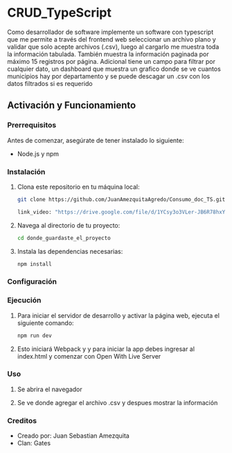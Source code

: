 # CRUD_TypeScript

Como desarrollador de software implemente un software con typescript
que me permite a través del frontend web seleccionar un archivo plano y validar que solo
acepte archivos (.csv), luego al cargarlo me muestra toda la información tabulada.
También muestra la información paginada por máximo 15 registros por página. Adicional tiene un campo para filtrar por cualquier dato, un dashboard que muestra un grafico donde se ve cuantos municipios hay por departamento y se puede descagar un .csv con los datos filtrados si es requerido


## Activación y Funcionamiento

### Prerrequisitos

Antes de comenzar, asegúrate de tener instalado lo siguiente:

- Node.js y npm

### Instalación

1. Clona este repositorio en tu máquina local:

   ```bash
   git clone https://github.com/JuanAmezquitaAgredo/Consumo_doc_TS.git

   link_video: "https://drive.google.com/file/d/1YCsy3o3VLer-JB6R78hxYyv_DvSaW7B0/view?usp=sharing"
   ```

2. Navega al directorio de tu proyecto:

   ```bash
   cd donde_guardaste_el_proyecto
   ```

3. Instala las dependencias necesarias:

   ```bash
   npm install
   ```

### Configuración

### Ejecución

1. Para iniciar el servidor de desarrollo y activar la página web, ejecuta el siguiente comando:

   ```bash
   npm run dev
   ```

2. Esto iniciará Webpack y y para iniciar la app debes ingresar al index.html y comenzar con Open With Live Server

### Uso

1. Se abrira el navegador


2. Se ve donde agregar el archivo .csv y despues mostrar la información

### Creditos

- Creado por: Juan Sebastian Amezquita
- Clan: Gates

